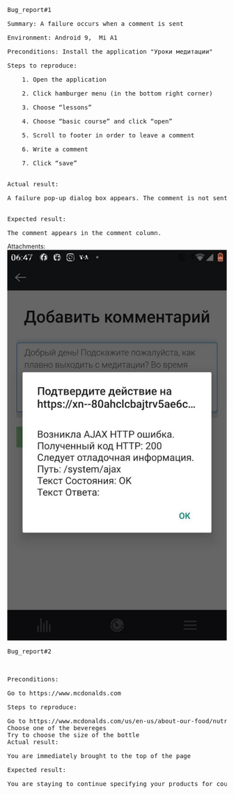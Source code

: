 <pre>Bug_report#1

Summary: A failure occurs when a comment is sent</br>   
Environment: Android 9,  Mi A1  

Preconditions: Install the application "Уроки медитации"

Steps to reproduce:</br> 
    1. Open the application</br> 
    2. Click hamburger menu (in the bottom right corner)</br>  
    3. Choose “lessons”</br>  
    4. Choose “basic course” and click “open”</br>  
    5. Scroll to footer in order to leave a comment</br>  
    6. Write a comment</br>  
    7. Click “save”</br> 
    
Actual result:</br>  
A failure pop-up dialog box appears. The comment is not sent.</br> 

Expected result:</br>  
The comment appears in the comment column.
</pre>

Attachments:![screenshot](https://github.com/YuliaShell/Bug_report/blob/master/photo_2020-03-10_12-31-45.jpg)
<pre>Bug_report#2

 

Preconditions:

Go to https://www.mcdonalds.com

Steps to reproduce:

Go to https://www.mcdonalds.com/us/en-us/about-our-food/nutrition-calculator.html#
Choose one of the bevereges
Try to choose the size of the bottle
Actual result:

You are immediately brought to the top of the page

Expected result:

You are staying to continue specifying your products for counting calories 
</pre>
